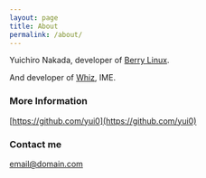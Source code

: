 ```yaml
---
layout: page
title: About
permalink: /about/
---
```


Yuichiro Nakada, developer of [Berry Linux](http://berry-lab.net).

And developer of [Whiz](http://berry-lab.net/whiz/whiz.html), IME.

### More Information

[https://github.com/yui0](https://github.com/yui0)

### Contact me

[email@domain.com](mailto:email@domain.com)
